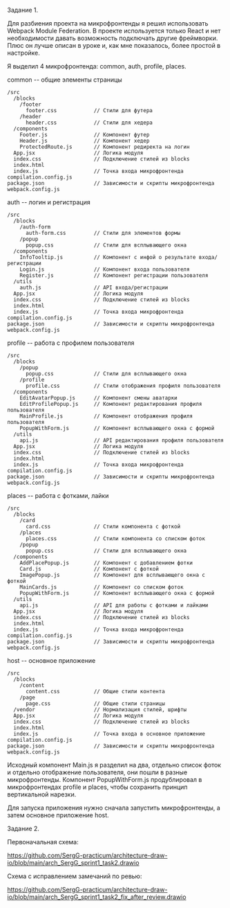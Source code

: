 Задание 1.

Для разбиения проекта на микрофронтенды я решил использовать Webpack Module Federation. В проекте используется только React и нет необходимости давать возможность подключать другие фреймворки. Плюс он лучше описан в уроке и, как мне показалось, более простой в настройке.

Я выделил 4 микрофронтенда: common, auth, profile, places.

common -- общие элементы страницы
```
/src
  /blocks
    /footer
      footer.css            // Стили для футера
    /header
      header.css            // Стили для хедера
  /components
    Footer.js               // Компонент футер
    Header.js               // Компонент хедер
    ProtectedRoute.js       // Компонент редиректа на логин
  App.jsx                   // Логика модуля
  index.css                 // Подключение стилей из blocks
  index.html
  index.js                  // Точка входа микрофронтенда
compilation.config.js
package.json                // Зависимости и скрипты микрофронтенда
webpack.config.js
```

auth -- логин и регистрация
```
/src
  /blocks
    /auth-form
      auth-form.css         // Стили для элементов формы
    /popup
      popup.css             // Стили для всплывающего окна
  /components
    InfoTooltip.js          // Компонент с инфой о результате входа/регистрации
    Login.js                // Компонент входа пользователя
    Register.js             // Компонент регистрации пользователя
  /utils
    auth.js                 // API входа/регистрации
  App.jsx                   // Логика модуля
  index.css                 // Подключение стилей из blocks
  index.html
  index.js                  // Точка входа микрофронтенда
compilation.config.js
package.json                // Зависимости и скрипты микрофронтенда
webpack.config.js
```

profile -- работа с профилем пользователя
```
/src
  /blocks
    /popup
      popup.css             // Стили для всплывающего окна
    /profile
      profile.css           // Стили отображения профиля пользователя
  /components
    EditAvatarPopup.js      // Компонент смены аватарки
    EditProfilePopup.js     // Компонент редактирования профиля пользователя
    MainProfile.js          // Компонент отображения профиля пользователя
    PopupWithForm.js        // Компонент всплывающего окна с формой
  /utils
    api.js                  // API редактирования профиля пользователя
  App.jsx                   // Логика модуля
  index.css                 // Подключение стилей из blocks
  index.html
  index.js                  // Точка входа микрофронтенда
compilation.config.js
package.json                // Зависимости и скрипты микрофронтенда
webpack.config.js
```

places -- работа с фотками, лайки
```
/src
  /blocks
    /card
      card.css              // Стили компонента с фоткой
    /places
      places.css            // Стили компонента со списком фоток
    /popup
      popup.css             // Стили для всплывающего окна
  /components
    AddPlacePopup.js        // Компонент с добавлением фотки
    Card.js                 // Компонент с фоткой
    ImagePopup.js           // Компонент для всплывающего окна с фоткой
    MainCards.js            // Компонент со списком фоток
    PopupWithForm.js        // Компонент всплывающего окна с формой
  /utils
    api.js                  // API для работы с фотками и лайками
  App.jsx                   // Логика модуля
  index.css                 // Подключение стилей из blocks
  index.html
  index.js                  // Точка входа микрофронтенда
compilation.config.js
package.json                // Зависимости и скрипты микрофронтенда
webpack.config.js
```

host -- основное приложение
```
/src
  /blocks
    /content
      content.css           // Общие стили контента
    /page
      page.css              // Общие стили страницы
  /vendor                   // Нормализация стилей, шрифты
  App.jsx                   // Логика модуля
  index.css                 // Подключение стилей из blocks
  index.html
  index.js                  // Точка входа в основное приложение
compilation.config.js
package.json                // Зависимости и скрипты микрофронтенда
webpack.config.js
```

Исходный компонент Main.js я разделил на два, отдельно список фоток и отдельно отображение пользователя, они пошли в разные микрофронтенды. Компонент PopupWithForm.js продублировал в микрофронтендах profile и places, чтобы сохранить принцип вертикальной нарезки.

Для запуска приложения нужно сначала запустить микрофронтенды, а затем основное приложение host.


Задание 2.

Первоначальная схема:

https://github.com/SergG-practicum/architecture-draw-io/blob/main/arch_SergG_sprint1_task2.drawio

Схема с исправлением замечаний по ревью:

https://github.com/SergG-practicum/architecture-draw-io/blob/main/arch_SergG_sprint1_task2_fix_after_review.drawio
